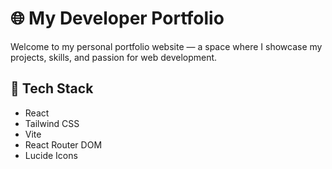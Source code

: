 # 🌐 My Developer Portfolio

Welcome to my personal portfolio website — a space where I showcase my projects, skills, and passion for web development.

## 🚀 Tech Stack

- React
- Tailwind CSS
- Vite
- React Router DOM
- Lucide Icons

